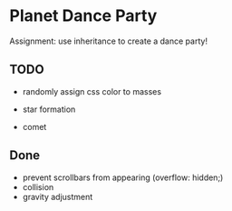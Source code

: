 # Planet Dance Party

Assignment: use inheritance to create a dance party!

## TODO

- randomly assign css color to masses

- star formation
- comet

## Done
- prevent scrollbars from appearing (overflow: hidden;)
- collision
- gravity adjustment